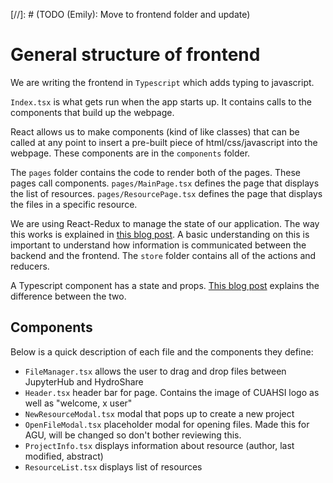 [//]: # (TODO (Emily): Move to frontend folder and update)

# General structure of frontend

We are writing the frontend in `Typescript` which adds typing to javascript.

`Index.tsx` is what gets run when the app starts up. It contains calls to the components that build up the webpage.

React allows us to make components (kind of like classes) that can be called at any point to insert a pre-built piece of html/css/javascript into the webpage. These components are in the `components` folder.

The `pages` folder contains the code to render both of the pages. These pages call components. `pages/MainPage.tsx` defines the page that displays the list of resources. `pages/ResourcePage.tsx` defines the page that displays the files in a specific resource.

We are using React-Redux to manage the state of our application. The way this works is explained in [this blog post](https://medium.com/javascript-in-plain-english/the-only-introduction-to-redux-and-react-redux-youll-ever-need-8ce5da9e53c6). A basic understanding on this is important to understand how information is communicated between the backend and the frontend. The `store` folder contains all of the actions and reducers.

A Typescript component has a state and props. [This blog post](https://codeburst.io/react-state-vs-props-explained-51beebd73b21) explains the difference between the two.


## Components

Below is a quick description of each file and the components they define:

 - `FileManager.tsx` allows the user to drag and drop files between JupyterHub and HydroShare
 - `Header.tsx` header bar for page. Contains the image of CUAHSI logo as well as "welcome, x user"
 - `NewResourceModal.tsx` modal that pops up to create a new project
 - `OpenFileModal.tsx` placeholder modal for opening files. Made this for AGU, will be changed so don't bother reviewing this.
 - `ProjectInfo.tsx` displays information about resource (author, last modified, abstract)
 - `ResourceList.tsx` displays list of resources
